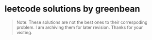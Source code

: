 # leetcode solutions by greenbean

 > Note: These solutions are not the best ones to their correspoding problem. I am archiving them for later revision. Thanks for your visiting.

 